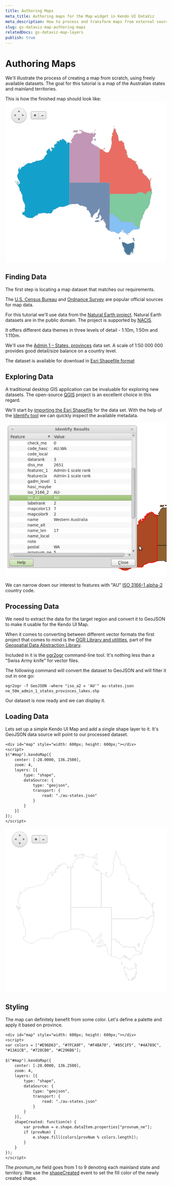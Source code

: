 ```yaml
---
title: Authoring Maps
meta_title: Authoring maps for the Map widget in Kendo UI DataViz
meta_description: How to process and transform maps from external sources to use with the Map widget.
slug: gs-dataviz-map-authoring-maps
relatedDocs: gs-dataviz-map-layers
publish: true
---
```


# Authoring Maps

We'll illustrate the process of creating a map from scratch, using freely available datasets.
The goal for this tutorial is a map of the Australian states and mainland territories.

This is how the finished map should look like:
![Finished map](images/map-au.png)

## Finding Data

The first step is locating a map dataset that matches our requirements.

The [U.S. Census Bureau](http://www.census.gov) and [Ordnance Survey](http://www.ordnancesurvey.co.uk/)
are popular official sources for map data.

For this tutorial we'll use data from the [Natural Earth project](http://www.naturalearthdata.com/).
Natural Earth datasets are in the public domain. The project is supported by [NACIS](http://nacis.org/).

It offers different data themes in three levels of detail - 1:10m, 1:50m and 1:110m.

We'll use the [Admin 1 – States, provinces](http://www.naturalearthdata.com/downloads/50m-cultural-vectors)
data set. A scale of 1:50 000 000 provides good detail/size balance on a country level.

The dataset is available for download in
[Esri Shapefile format](http://www.naturalearthdata.com/http//www.naturalearthdata.com/download/50m/cultural/ne_50m_admin_1_states_provinces_lakes.zip)

## Exploring Data

A traditional desktop GIS application can be invaluable for exploring new datasets.
The open-source [QGIS](http://www.qgis.org/en/site/) project is an excellent choice in this regard.

We'll start by [importing the Esri Shapefile](http://www.qgis.org/en/docs/user_manual/working_with_vector/supported_data.html#esri-shapefiles) for the data set.
With the help of the [Identify tool](http://www.qgis.org/en/docs/user_manual/introduction/general_tools.html#identify) we can quickly inspect the available metadata.

![Identify results](images/map-qgis-identify.png)

We can narrow down our interest to features with "AU" [ISO 3166-1 alpha-2](http://en.wikipedia.org/wiki/ISO_3166-1_alpha-2) country code.

## Processing Data

We need to extract the data for the target region and convert it to GeoJSON to make it usable for the Kendo UI Map.

When it comes to converting between different vector formats the first project that comes to mind is the
[OGR Library and utilities](http://www.gdal.org/ogr/index.html), part of the [Geospatial Data Abstraction Library](http://www.gdal.org/).

Included in it is the [ogr2ogr](http://www.gdal.org/ogr2ogr.html) command-line tool.
It's nothing less than a "Swiss Army knife" for vector files.

The following command will convert the dataset to GeoJSON and will filter it out in one go:

    ogr2ogr -f GeoJSON -where "iso_a2 = 'AU'" au-states.json ne_50m_admin_1_states_provinces_lakes.shp

Our dataset is now ready and we can display it.

## Loading Data

Lets set up a simple Kendo UI Map and add a single shape layer to it.
It's GeoJSON data source will point to our processed dataset.

    <div id="map" style="width: 600px; height: 600px;"></div>
    <script>
    $("#map").kendoMap({
        center: [-28.0000, 136.2500],
        zoom: 4,
        layers: [{
            type: "shape",
            dataSource: {
                type: "geojson",
                transport: {
                    read: "./au-states.json"
                }
            }
        }]
    });
    </script>

![Unstyled map](images/map-au-base.png)

## Styling

The map can definitely benefit from some color. Let's define a palette and apply it based on province.

    <div id="map" style="width: 600px; height: 600px;"></div>
    <script>
    var colors = ["#E96D63", "#7FCA9F", "#F4BA70", "#85C1F5", "#4A789C", "#13A1CB", "#728CB0", "#C296B6"];

    $("#map").kendoMap({
        center: [-28.0000, 136.2500],
        zoom: 4,
        layers: [{
            type: "shape",
            dataSource: {
                type: "geojson",
                transport: {
                    read: "./au-states.json"
                }
            }
        }],
        shapeCreated: function(e) {
            var provNum = e.shape.dataItem.properties["provnum_ne"];
            if (provNum) {
                e.shape.fill(colors[provNum % colors.length]);
            }
        }
    });
    </script>

The *provnum_ne* field goes from 1 to 9 denoting each mainland state and territory.
We use the [shapeCreated](/kendo-ui/api/dataviz/map#events-shapeCreated) event to set the fill color of the newly created shape.

